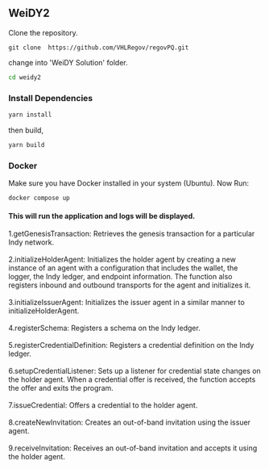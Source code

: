 ## WeiDY2
Clone the repository.
```git
git clone  https://github.com/VHLRegov/regovPQ.git
```
change into 'WeiDY Solution' folder.
```bash
cd weidy2
```


### Install Dependencies

```bash
yarn install
```

then build,
```bash
yarn build
```

### Docker

Make sure you have Docker installed in your system (Ubuntu).
Now Run:
```docker
docker compose up
```
#### This will run the application and logs will be  displayed. <br />
1.getGenesisTransaction: Retrieves the genesis transaction for a particular Indy network.<br /><br />
2.initializeHolderAgent: Initializes the holder agent by creating a new instance of an agent with a configuration that includes the wallet, the logger, the Indy          ledger, and endpoint information. The function also registers inbound and outbound transports for the agent and initializes it.<br /><br />
3.initializeIssuerAgent: Initializes the issuer agent in a similar manner to initializeHolderAgent.<br /><br />
4.registerSchema: Registers a schema on the Indy ledger.<br /><br />
5.registerCredentialDefinition: Registers a credential definition on the Indy ledger.<br /><br />
6.setupCredentialListener: Sets up a listener for credential state changes on the holder agent. When a credential offer is received, the function accepts the offer       and exits the program.<br /><br />
7.issueCredential: Offers a credential to the holder agent.<br /><br />
8.createNewInvitation: Creates an out-of-band invitation using the issuer agent.<br /><br />
9.receiveInvitation: Receives an out-of-band invitation and accepts it using the holder agent.<br /><br />






